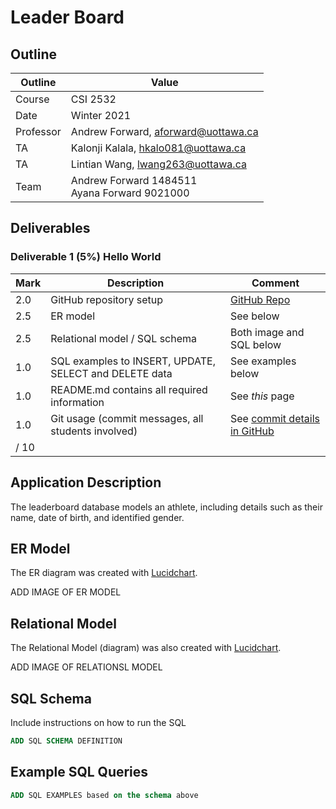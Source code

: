 # Leader Board

## Outline

| Outline | Value |
| --- | --- |
| Course | CSI 2532 |
| Date | Winter 2021 |
| Professor | Andrew Forward, aforward@uottawa.ca |
| TA | Kalonji Kalala, hkalo081@uottawa.ca |
| TA | Lintian Wang, lwang263@uottawa.ca |
| Team | Andrew Forward 1484511<br>Ayana Forward 9021000 |

## Deliverables

### Deliverable 1 (5%) Hello World

| Mark | Description | Comment |
| --- | --- | --- |
| 2.0 | GitHub repository setup | [GitHub Repo](https://github.com/professor-forward/leaderboard) |
| 2.5 | ER model  | See below |
| 2.5 | Relational model / SQL schema | Both image and SQL below |
| 1.0 | SQL examples to INSERT, UPDATE, SELECT and DELETE data | See examples below |
| 1.0 | README.md contains all required information | See _this_ page |
| 1.0 | Git usage (commit messages, all students involved) | See [commit details in GitHub](https://github.com/professor-forward/leaderboard/commits/main) |
| / 10 | |

## Application Description

The leaderboard database models an athlete, including
details such as their name, date of birth, and identified gender.

## ER Model

The ER diagram was created with [Lucidchart](/lucidchart.md).

ADD IMAGE OF ER MODEL

## Relational Model

The Relational Model (diagram) was also created with [Lucidchart](/lucidchart.md).

ADD IMAGE OF RELATIONSL MODEL

## SQL Schema

Include instructions on how to run the SQL

```sql
ADD SQL SCHEMA DEFINITION
```

## Example SQL Queries

```sql
ADD SQL EXAMPLES based on the schema above
```


